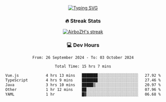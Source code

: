 
<div align="center">
  <a href="https://git.io/typing-svg"><img src="https://readme-typing-svg.demolab.com?font=Fira+Code&size=30&pause=1000&color=33F7F5&center=true&vCenter=true&width=435&lines=Hi+there+%F0%9F%91%8B+I+am+AirboZH+;Welcome+to+my+Github" alt="Typing SVG" /></a>

<h3>🔥 Streak Stats</h3>

<!-- GitHub Readme Streak Stats - https://github.com/DenverCoder1/github-readme-streak-stats -->
<p>
  <a href="https://github.com/DenverCoder1/github-readme-streak-stats">
    <img title="🔥 Get streak stats for your profile at git.io/streak-stats" alt="AirboZH's streak" src="https://streak-stats.demolab.com/?user=AirboZH&theme=monokai-metallian&hide_border=true"/>
  </a>
</p>

<h3>💻 Dev Hours</h3>
<!--START_SECTION:waka-->

```txt
From: 26 September 2024 - To: 03 October 2024

Total Time: 15 hrs 7 mins

Vue.js            4 hrs 13 mins   ███████░░░░░░░░░░░░░░░░░░   27.92 %
TypeScript        4 hrs 9 mins    ███████░░░░░░░░░░░░░░░░░░   27.46 %
Java              3 hrs 10 mins   █████▒░░░░░░░░░░░░░░░░░░░   20.97 %
Other             1 hr 12 mins    ██░░░░░░░░░░░░░░░░░░░░░░░   07.96 %
YAML              1 hr            █▓░░░░░░░░░░░░░░░░░░░░░░░   06.68 %
```

<!--END_SECTION:waka-->
</div>  
